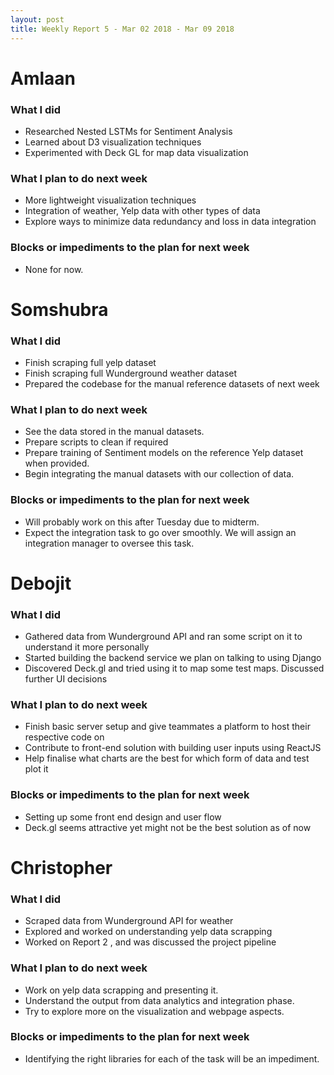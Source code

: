 ```yaml
---
layout: post
title: Weekly Report 5 - Mar 02 2018 - Mar 09 2018
---
```


# Amlaan

### What I did

- Researched Nested LSTMs for Sentiment Analysis
- Learned about D3 visualization techniques
- Experimented with Deck GL for map data visualization

### What I plan to do next week

- More lightweight visualization techniques
- Integration of weather, Yelp data with other types of data
- Explore ways to minimize data redundancy and loss in data integration

### Blocks or impediments to the plan for next week

- None for now.

# Somshubra

### What I did

- Finish scraping full yelp dataset
- Finish scraping full Wunderground weather dataset
- Prepared the codebase for the manual reference datasets of next week

### What I plan to do next week

- See the data stored in the manual datasets.
- Prepare scripts to clean if required
- Prepare training of Sentiment models on the reference Yelp dataset when provided.
- Begin integrating the manual datasets with our collection of data.

### Blocks or impediments to the plan for next week

- Will probably work on this after Tuesday due to midterm.
- Expect the integration task to go over smoothly. We will assign an integration manager to oversee this task.

# Debojit

### What I did
- Gathered data from Wunderground API and ran some script on it to understand it more personally
- Started building the backend service we plan on talking to using Django
- Discovered Deck.gl and tried using it to map some test maps. Discussed further UI decisions

### What I plan to do next week
- Finish basic server setup and give teammates a platform to host their respective code on
- Contribute to front-end solution with building user inputs using ReactJS
- Help finalise what charts are the best for which form of data and test plot it

### Blocks or impediments to the plan for next week
- Setting up some front end design and user flow
- Deck.gl seems attractive yet might not be the best solution as of now

# Christopher

### What I did
- Scraped data from Wunderground API for weather
- Explored and worked on understanding yelp data scrapping
- Worked on Report 2 , and was discussed the project pipeline

### What I plan to do next week
- Work on yelp data scrapping and presenting it.
- Understand the output from data analytics and integration phase.
- Try to explore more on the visualization and webpage aspects.

### Blocks or impediments to the plan for next week
- Identifying the right libraries for each of the task will be an impediment.


